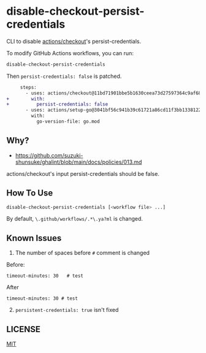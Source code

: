 # disable-checkout-persist-credentials

CLI to disable [actions/checkout](https://github.com/actions/checkout)'s persist-credentials.

To modify GitHub Actions workflows, you can run:

```sh
disable-checkout-persist-credentials
```

Then `persist-credentials: false` is patched.

```diff
     steps:
       - uses: actions/checkout@11bd71901bbe5b1630ceea73d27597364c9af683 # v4.2.2
+        with:
+          persist-credentials: false
       - uses: actions/setup-go@3041bf56c941b39c61721a86cd11f3bb1338122a # v5.2.0
         with:
           go-version-file: go.mod
```

## Why?

- https://github.com/suzuki-shunsuke/ghalint/blob/main/docs/policies/013.md

actions/checkout's input persist-credentials should be false.

## How To Use

```sh
disable-checkout-persist-credentials [<workflow file> ...]
```

By default, `\.github/workflows/.*\.ya?ml` is changed.

## Known Issues

1. The number of spaces before `#` comment is changed

Before:

```
timeout-minutes: 30   # test
```

After

```
timeout-minutes: 30 # test
```

2. `persistent-credentials: true` isn't fixed

## LICENSE

[MIT](LICENSE)
